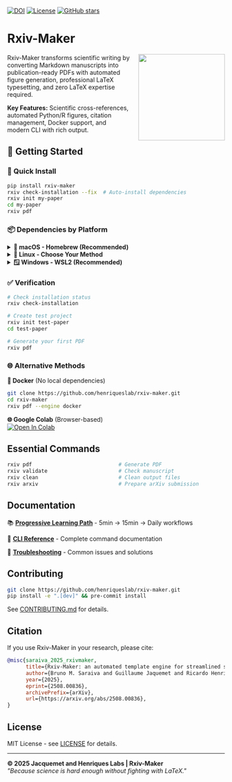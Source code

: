[![DOI](https://img.shields.io/badge/DOI-10.48550%2FarXiv.2508.00836-blue)](https://doi.org/10.48550/arXiv.2508.00836)
[![License](https://img.shields.io/github/license/henriqueslab/rxiv-maker?color=Green)](https://github.com/henriqueslab/rxiv-maker/blob/main/LICENSE)
[![GitHub stars](https://img.shields.io/github/stars/henriqueslab/rxiv-maker?style=social)](https://github.com/HenriquesLab/rxiv-maker/stargazers)

# Rxiv-Maker

<img src="src/logo/logo-rxiv-maker.svg" align="right" width="200" style="margin-left: 20px;"/>

Rxiv-Maker transforms scientific writing by converting Markdown manuscripts into publication-ready PDFs with automated figure generation, professional LaTeX typesetting, and zero LaTeX expertise required.

**Key Features:** Scientific cross-references, automated Python/R figures, citation management, Docker support, and modern CLI with rich output.

## 🚀 Getting Started

### 🎯 Quick Install
```bash
pip install rxiv-maker
rxiv check-installation --fix  # Auto-install dependencies
rxiv init my-paper
cd my-paper
rxiv pdf
```

### 📦 Dependencies by Platform

<details>
<summary><strong>🍎 macOS - Homebrew (Recommended)</strong></summary>

**Install dependencies with Homebrew:**
```bash
# Install Homebrew if needed
/bin/bash -c "$(curl -fsSL https://raw.githubusercontent.com/Homebrew/install/HEAD/install.sh)"

# Install system dependencies
brew install python@3.11 node@20 texlive
brew tap henriqueslab/rxiv-maker
brew install rxiv-maker  # Complete installation with all dependencies

# Verify installation
rxiv check-installation
```

</details>

<details>
<summary><strong>🐧 Linux - Choose Your Method</strong></summary>

**Option A: APT Repository (Ubuntu/Debian - Recommended)**
```bash
sudo apt update
sudo apt install ca-certificates
curl -fsSL https://raw.githubusercontent.com/paxcalpt/apt-rxiv-maker/apt-repo/pubkey.gpg | sudo gpg --dearmor -o /usr/share/keyrings/rxiv-maker.gpg
echo 'deb [arch=amd64 signed-by=/usr/share/keyrings/rxiv-maker.gpg] https://raw.githubusercontent.com/paxcalpt/apt-rxiv-maker/apt-repo stable main' | sudo tee /etc/apt/sources.list.d/rxiv-maker.list
sudo apt update
sudo apt install rxiv-maker
```

**Option B: Homebrew on Linux (All Distributions)**
```bash
# Install Homebrew on Linux
/bin/bash -c "$(curl -fsSL https://raw.githubusercontent.com/Homebrew/install/HEAD/install.sh)"

# Install rxiv-maker with all dependencies
brew tap henriqueslab/rxiv-maker  
brew install rxiv-maker

# Verify installation
rxiv check-installation
```

</details>

<details>
<summary><strong>🪟 Windows - WSL2 (Recommended)</strong></summary>

**Setup WSL2 with Ubuntu:**
```powershell
# Windows PowerShell as Administrator
wsl --install -d Ubuntu-22.04
# Restart computer when prompted
```

**Inside WSL2 Ubuntu terminal:**
```bash
# Update system
sudo apt update && sudo apt upgrade -y

# Option A: Use APT repository
sudo apt install ca-certificates
curl -fsSL https://raw.githubusercontent.com/paxcalpt/apt-rxiv-maker/apt-repo/pubkey.gpg | sudo gpg --dearmor -o /usr/share/keyrings/rxiv-maker.gpg
echo 'deb [arch=amd64 signed-by=/usr/share/keyrings/rxiv-maker.gpg] https://raw.githubusercontent.com/paxcalpt/apt-rxiv-maker/apt-repo stable main' | sudo tee /etc/apt/sources.list.d/rxiv-maker.list
sudo apt update
sudo apt install rxiv-maker

# Option B: Use pip with dependencies
sudo apt install -y python3.11 python3-pip texlive-latex-recommended
pip install rxiv-maker

# Verify installation
rxiv check-installation
```

</details>

### ✅ Verification
```bash
# Check installation status
rxiv check-installation

# Create test project
rxiv init test-paper
cd test-paper

# Generate your first PDF
rxiv pdf
```

### 🌐 Alternative Methods

**🐳 Docker** (No local dependencies)
```bash
git clone https://github.com/henriqueslab/rxiv-maker.git
cd rxiv-maker
rxiv pdf --engine docker
```

**🌐 Google Colab** (Browser-based)  
[![Open In Colab](https://colab.research.google.com/assets/colab-badge.svg)](https://colab.research.google.com/github/HenriquesLab/rxiv-maker/blob/main/notebooks/rxiv_maker_colab.ipynb)

## Essential Commands

```bash
rxiv pdf                            # Generate PDF
rxiv validate                       # Check manuscript
rxiv clean                          # Clean output files
rxiv arxiv                          # Prepare arXiv submission
```

## Documentation

📚 **[Progressive Learning Path](docs/quick-start/)** - 5min → 15min → Daily workflows

📖 **[CLI Reference](docs/reference/cli-commands.md)** - Complete command documentation  

🔧 **[Troubleshooting](docs/troubleshooting/common-issues.md)** - Common issues and solutions

## Contributing

```bash
git clone https://github.com/henriqueslab/rxiv-maker.git
pip install -e ".[dev]" && pre-commit install
```

See [CONTRIBUTING.md](CONTRIBUTING.md) for details.

## Citation

If you use Rxiv-Maker in your research, please cite:

```bibtex
@misc{saraiva_2025_rxivmaker,
      title={Rxiv-Maker: an automated template engine for streamlined scientific publications}, 
      author={Bruno M. Saraiva and Guillaume Jaquemet and Ricardo Henriques},
      year={2025},
      eprint={2508.00836},
      archivePrefix={arXiv},
      url={https://arxiv.org/abs/2508.00836}, 
}
```

## License

MIT License - see [LICENSE](LICENSE) for details.

---

**© 2025 Jacquemet and Henriques Labs | Rxiv-Maker**  
*"Because science is hard enough without fighting with LaTeX."*
